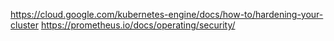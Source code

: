 https://cloud.google.com/kubernetes-engine/docs/how-to/hardening-your-cluster
https://prometheus.io/docs/operating/security/